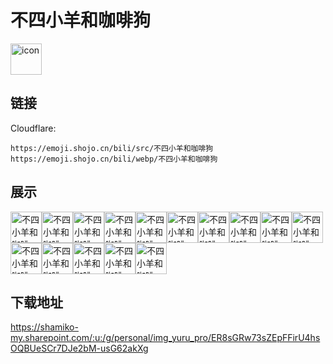 # 不四小羊和咖啡狗
<img src="https://emoji.shojo.cn/bili/src/不四小羊和咖啡狗/icon.png" width="50" height="50" alt="icon">

## 链接
Cloudflare:
```
https://emoji.shojo.cn/bili/src/不四小羊和咖啡狗
https://emoji.shojo.cn/bili/webp/不四小羊和咖啡狗
```
## 展示
<img src="https://emoji.shojo.cn/bili/src/不四小羊和咖啡狗/不四小羊和咖啡狗-好笑.png" width="50" height="50" alt="不四小羊和咖啡狗-好笑"><img src="https://emoji.shojo.cn/bili/src/不四小羊和咖啡狗/不四小羊和咖啡狗-带脑子.png" width="50" height="50" alt="不四小羊和咖啡狗-带脑子"><img src="https://emoji.shojo.cn/bili/src/不四小羊和咖啡狗/不四小羊和咖啡狗-闭嘴.png" width="50" height="50" alt="不四小羊和咖啡狗-闭嘴"><img src="https://emoji.shojo.cn/bili/src/不四小羊和咖啡狗/不四小羊和咖啡狗-干大事.png" width="50" height="50" alt="不四小羊和咖啡狗-干大事"><img src="https://emoji.shojo.cn/bili/src/不四小羊和咖啡狗/不四小羊和咖啡狗-求求你.png" width="50" height="50" alt="不四小羊和咖啡狗-求求你"><img src="https://emoji.shojo.cn/bili/src/不四小羊和咖啡狗/不四小羊和咖啡狗-你去吃粑.png" width="50" height="50" alt="不四小羊和咖啡狗-你去吃粑"><img src="https://emoji.shojo.cn/bili/src/不四小羊和咖啡狗/不四小羊和咖啡狗-你很拽吗.png" width="50" height="50" alt="不四小羊和咖啡狗-你很拽吗"><img src="https://emoji.shojo.cn/bili/src/不四小羊和咖啡狗/不四小羊和咖啡狗-无语.png" width="50" height="50" alt="不四小羊和咖啡狗-无语"><img src="https://emoji.shojo.cn/bili/src/不四小羊和咖啡狗/不四小羊和咖啡狗-投币.png" width="50" height="50" alt="不四小羊和咖啡狗-投币"><img src="https://emoji.shojo.cn/bili/src/不四小羊和咖啡狗/不四小羊和咖啡狗-疑惑.png" width="50" height="50" alt="不四小羊和咖啡狗-疑惑"><img src="https://emoji.shojo.cn/bili/src/不四小羊和咖啡狗/不四小羊和咖啡狗-亲亲.png" width="50" height="50" alt="不四小羊和咖啡狗-亲亲"><img src="https://emoji.shojo.cn/bili/src/不四小羊和咖啡狗/不四小羊和咖啡狗-哭了.png" width="50" height="50" alt="不四小羊和咖啡狗-哭了"><img src="https://emoji.shojo.cn/bili/src/不四小羊和咖啡狗/不四小羊和咖啡狗-摸鱼.png" width="50" height="50" alt="不四小羊和咖啡狗-摸鱼"><img src="https://emoji.shojo.cn/bili/src/不四小羊和咖啡狗/不四小羊和咖啡狗-送花.png" width="50" height="50" alt="不四小羊和咖啡狗-送花"><img src="https://emoji.shojo.cn/bili/src/不四小羊和咖啡狗/不四小羊和咖啡狗-打call.png" width="50" height="50" alt="不四小羊和咖啡狗-打call">

## 下载地址

https://shamiko-my.sharepoint.com/:u:/g/personal/img_yuru_pro/ER8sGRw73sZEpFFirU4hsOQBUeSCr7DJe2bM-usG62akXg
